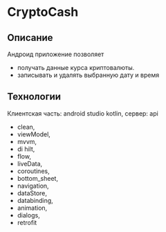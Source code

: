 # CryptoCash

 >></a>
## Описание 
Андроид приложение позволяет 
- получать данные курса криптовалюты.
- записывать и удалять выбранную дату и время

## Технологии 
Клиентская часть: android studio kotlin, сервер: api

- clean,<br/>
- viewModel,<br/>
- mvvm, <br/>
- di hilt, <br/>
- flow, <br/>
- liveData, <br/>
- coroutines, <br/>
- bottom_sheet, <br/>
- navigation, <br/>
- dataStore, <br/>
- databinding, <br/>
- animation,<br/>
- dialogs,<br/>
- retrofit<br/>

